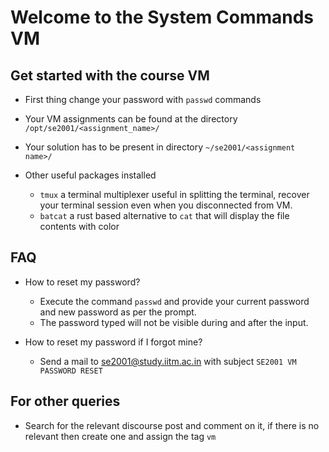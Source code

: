# Welcome to the System Commands VM

## Get started with the course VM

- First thing change your password with `passwd` commands

- Your VM assignments can be found at the directory `/opt/se2001/<assignment_name>/`

- Your solution has to be present in directory `~/se2001/<assignment name>/`

- Other useful packages installed
  - `tmux` a terminal multiplexer useful in splitting the terminal, recover your terminal session even when you disconnected from VM.
  - `batcat` a rust based alternative to `cat` that will display the file contents with color


## FAQ

- How to reset my password?
  - Execute the command `passwd` and provide your current password and new password as per the prompt.
  - The password typed will not be visible during and after the input.

- How to reset my password if I forgot mine?
  - Send a mail to se2001@study.iitm.ac.in with subject `SE2001 VM PASSWORD RESET`


## For other queries

- Search for the relevant discourse post and comment on it, if there is no relevant then create one and assign the tag `vm`

